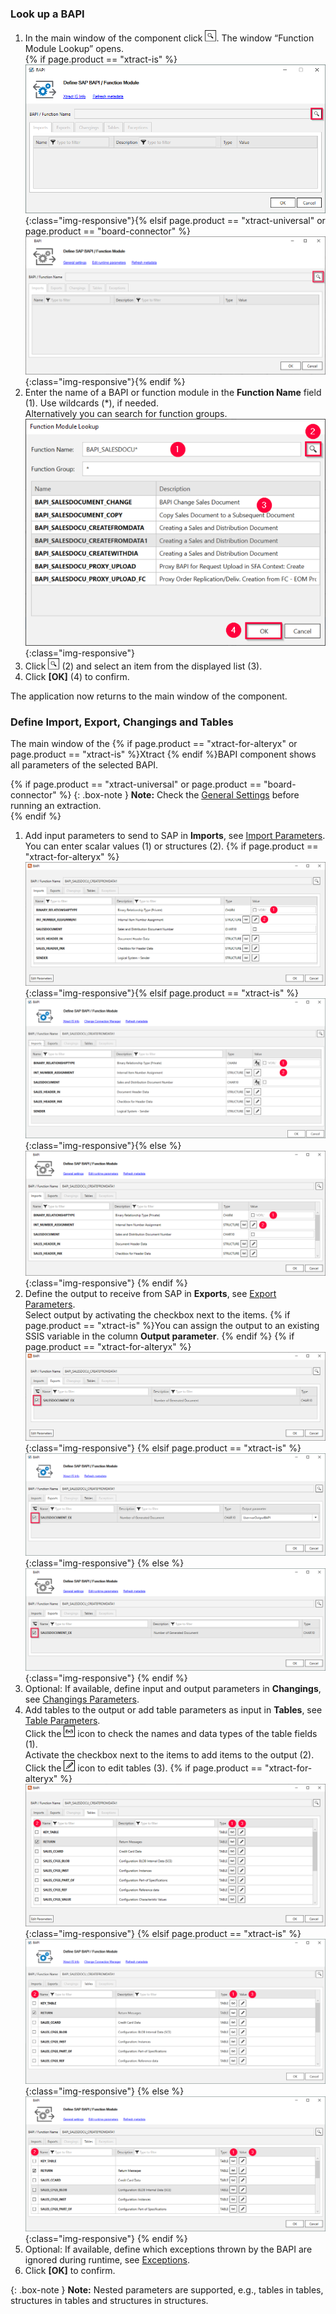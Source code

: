 
### Look up a BAPI

1. In the main window of the component click ![magnifying-glass](/img/content/icons/magnifying-glass.png). The window “Function Module Lookup” opens.<br> {% if page.product == "xtract-is" %}![BAPI-Editor](/img/content/BAPI-Editor.png){:class="img-responsive"}{% elsif page.product == "xtract-universal" or page.product == "board-connector" %}![BAPI-Editor](/img/content/extractors.bapi/XU-BAPI.png){:class="img-responsive"}{% endif %}
2. Enter the name of a BAPI or function module in the **Function Name** field (1). Use wildcards (*), if needed.<br>
Alternatively you can search for function groups.
![Look-Up-Function-Module](/img/content/Look-Up-Function-Module.png){:class="img-responsive"}
3. Click ![magnifying-glass](/img/content/icons/magnifying-glass.png) (2) and select an item from the displayed list (3).
4. Click **[OK]** (4) to confirm.

The application now returns to the main window of the component.

### Define Import, Export, Changings and Tables

The main window of the {% if page.product == "xtract-for-alteryx" or page.product == "xtract-is" %}Xtract {% endif %}BAPI component shows all parameters of the selected BAPI. 

{% if page.product == "xtract-universal" or page.product == "board-connector" %} 
{: .box-note }
**Note:** Check the [General Settings](./general-settings) before running an extraction. <br>
{% endif %}

1. Add input parameters to send to SAP in **Imports**, see [Import Parameters](./parameters#import-parameters). <br>
You can enter scalar values (1) or structures (2).
{% if page.product == "xtract-for-alteryx" %}![Define-Bapi-Data-Source](/img/content/xfa/XfA-BAPI-Parameters.png){:class="img-responsive"}{% elsif page.product == "xtract-is" %}![Define-Bapi-Data-Source](/img/content/xis/XtractBAPI_ImportParams.png){:class="img-responsive"}{% else %}![Define-Bapi-Data-Source](/img/content/XU-BAPI-Parameters.png){:class="img-responsive"} {% endif %}
2. Define the output to receive from SAP in **Exports**, see [Export Parameters](./parameters#export-parameters). <br>
Select output by activating the checkbox next to the items. {% if page.product == "xtract-is" %}You can assign the output to an existing SSIS variable in the column **Output parameter**. {% endif %}
{% if page.product == "xtract-for-alteryx" %}![BAPI export parameters](/img/content/xfa/XfA-Bapi-Exports-Edit.png){:class="img-responsive"} {% elsif page.product == "xtract-is" %}![Define-Bapi-Data-Source](/img/content/xis/XtractBAPI_ExportParams.png){:class="img-responsive"} {% else %}![BAPI export parameters](/img/content/Bapi-Exports-Edit.png){:class="img-responsive"} {% endif %}
3. Optional: If available, define input and output parameters in **Changings**, see [Changings Parameters](./parameters#changings-parameters).
4. Add tables to the output or add table parameters as input in **Tables**, see [Table Parameters](./parameters#table-parameters). <br>
Click the ![glasses](/img/content/icons/glasses.png) icon to check the names and data types of the table fields (1).<br>
Activate the checkbox next to the items to add items to the output (2).<br>
Click the ![pen](/img/content/icons/pen.png) icon to edit tables (3).
{% if page.product == "xtract-for-alteryx" %}![BAPI table](/img/content/xfa/XfA-Bapi-Table-Type.png){:class="img-responsive"} {% elsif page.product == "xtract-is" %}![Define-Bapi-Data-Source](/img/content/xis/XtractBAPI_TableParams.png){:class="img-responsive"} {% else %}![BAPI table](/img/content/Bapi-Table-Type.png){:class="img-responsive"} {% endif %}
5. Optional: If available, define which exceptions thrown by the BAPI are ignored during runtime, see [Exceptions](./parameters#exceptions).
6. Click **[OK]** to confirm.

{: .box-note }
**Note:** Nested parameters are supported, e.g., tables in tables, structures in tables and structures in structures.<br>
